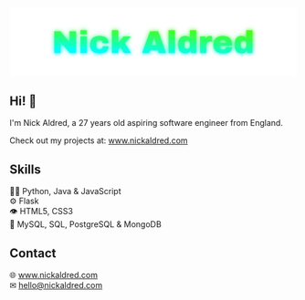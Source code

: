 <p align="center"> 
  
  <img src="./Nick Aldred.svg">
  
 </p>

Hi! 👋
-----------------------------------------------------------------------
I'm Nick Aldred, a 27 years old aspiring software engineer from England.<br />

Check out my projects at: www.nickaldred.com

Skills <br />
-----------------------------------------------------------------------

👨‍💻 Python, Java & JavaScript <br />
⚙️ Flask<br />
👁️ HTML5, CSS3<br />
💽 MySQL, SQL, PostgreSQL & MongoDB<br />

Contact <br />
-----------------------------------------------------------------------
🌐 www.nickaldred.com<br />
✉ hello@nickaldred.com<br />
